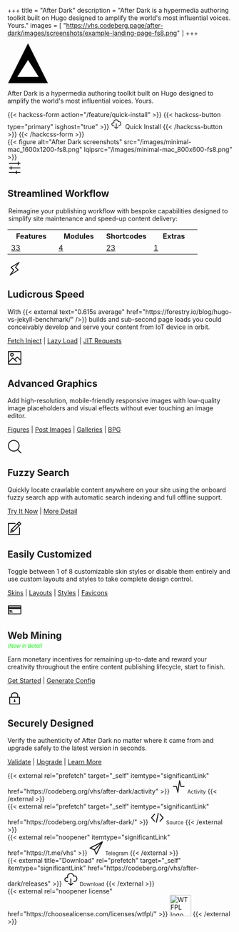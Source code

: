 +++
title = "After Dark"
description = "After Dark is a hypermedia authoring toolkit built on Hugo designed to amplify the world's most influential voices. Yours."
images = [
  "https://vhs.codeberg.page/after-dark/images/screenshots/example-landing-page-fs8.png"
]
+++

<section class="grid logo">
  <div class="cell -12of12">
    <svg class="shaded animated" viewBox="0 0 46 45" width="92" height="90" xmlns="http://www.w3.org/2000/svg">
      <title>After Dark</title>
      <path d="M.708 45L23 .416 45.292 45H.708zM35 38L23 19 11 38h24z" fill="#000"/>
    </svg>
  </div>
</section>

<section class="grid tagline">
  <div class="cell -12of12">
    <p>After Dark is a hypermedia authoring toolkit built on Hugo designed to amplify the world's most influential voices. Yours.</p>
  </div>
</section>

<section class="install cta">
  {{< hackcss-form action="/feature/quick-install" >}}
    {{< hackcss-button type="primary" isghost="true" >}}
      <svg class="i-download" viewBox="0 0 32 32" width="24" height="24" fill="none" stroke="currentcolor" stroke-linecap="round" stroke-linejoin="round" stroke-width="2">
        <path d="M9 22 C0 23 1 12 9 13 6 2 23 2 22 10 32 7 32 23 23 22 M11 26 L16 30 21 26 M16 16 L16 30"></path>
      </svg>&nbsp;&nbsp;Quick Install
    {{< /hackcss-button >}}
  {{< /hackcss-form >}}
</section>

<section class="hero">
  {{< figure alt="After Dark screenshots" src="/images/minimal-mac_1600x1200-fs8.png" lqipsrc="/images/minimal-mac_800x600-fs8.png" >}}
</section>

<section class="capabilities">
  <svg id="i-options" viewBox="0 0 32 32" width="32" height="32" fill="none" stroke="currentcolor" stroke-linecap="round" stroke-linejoin="round" stroke-width="2">
    <path d="M28 6 L4 6 M28 16 L4 16 M28 26 L4 26 M24 3 L24 9 M8 13 L8 19 M20 23 L20 29" />
  </svg>
  <h2>Streamlined Workflow</h2>
  <table>
    <legend>Reimagine your publishing workflow with bespoke capabilities designed to simplify site maintenance and speed-up content delivery:</legend>
    <tr>
      <th scope="col" width="25%">Features</th>
      <th scope="col" width="25%">Modules</th>
      <th scope="col" width="25%">Shortcodes</th>
      <th scope="col" width="25%">Extras</th>
    </tr>
    <tr>
      <td><a href="./feature/">33</a></td>
      <td><a href="./module/">4</a></td>
      <td><a href="./shortcode/">23</a></td>
      <td><a href="./extra/">1</a></td>
    </tr>
  </table>
</section>

<section id="feature-speed" class="feature">
  <svg class="i-lightning" viewBox="0 0 32 32" width="32" height="32" fill="none" stroke="currentcolor" stroke-linecap="round" stroke-linejoin="round" stroke-width="2">
    <path d="M18 13 L26 2 8 13 14 19 6 30 24 19 Z" />
  </svg>
  <h2>Ludicrous Speed</h2>
  <p>With {{< external text="0.615s average" href="https://forestry.io/blog/hugo-vs-jekyll-benchmark/" />}} builds and sub-second page loads you could conceivably develop and serve your content from IoT device in orbit.</p>
  <nav><p>
    <a href="/feature/fetch-injection/">Fetch Inject</a> |
    <a href="/feature/lazy-loading/">Lazy Load</a> |
    <a href="/feature/jit-requests/">JIT Requests</a>
  </p></nav>
</section>

<section class="feature">
  <svg id="feature-graphics" id="i-photo" viewBox="0 0 32 32" width="32" height="32" fill="none" stroke="currentcolor" stroke-linecap="round" stroke-linejoin="round" stroke-width="2">
    <path d="M20 24 L12 16 2 26 2 2 30 2 30 24 M16 20 L22 14 30 22 30 30 2 30 2 24" />
    <circle cx="10" cy="9" r="3" />
  </svg>
  <h2>Advanced Graphics</h2>
  <p>Add high-resolution, mobile-friendly responsive images with low-quality image placeholders and visual effects without ever touching an image editor.</p>
  <nav><p>
    <a href="/shortcode/figure/">Figures</a> |
    <a href="/feature/post-images/">Post Images</a> |
    <a href="/module/hall-of-mirrors/">Galleries</a> |
    <a href="/module/fractal-forest/">BPG</a>
  </p></nav>
</section>

<section id="feature-search" class="feature">
  <svg id="i-search" viewBox="0 0 32 32" width="32" height="32" fill="none" stroke="currentcolor" stroke-linecap="round" stroke-linejoin="round" stroke-width="2">
    <circle cx="14" cy="14" r="12" />
    <path d="M23 23 L30 30"  />
  </svg>
  <h2>Fuzzy Search</h2>
  <p>Quickly locate crawlable content anywhere on your site using the onboard fuzzy search app with automatic search indexing and full offline support.</p>
  <nav><p>
    <a href="/search/?s=lay%20load">Try It Now</a> |
    <a href="/feature/fuzzy-search/">More Detail</a>
  </p></nav>
</section>

<section id="feature-customize" class="feature">
  <svg id="i-compose" viewBox="0 0 32 32" width="32" height="32" fill="none" stroke="currentcolor" stroke-linecap="round" stroke-linejoin="round" stroke-width="2">
    <path d="M27 15 L27 30 2 30 2 5 17 5 M30 6 L26 2 9 19 7 25 13 23 Z M22 6 L26 10 Z M9 19 L13 23 Z" />
  </svg>
  <h2>Easily Customized</h2>
  <p>Toggle between 1 of 8 customizable skin styles or disable them entirely and use custom layouts and styles to take complete design control.</p>
  <nav><p>
    <a href="/feature/skin-styles/">Skins</a> |
    <a href="/feature/custom-layouts/">Layouts</a> |
    <a href="/feature/custom-styles/">Styles</a> |
    <a href="/feature/svg-favicon/">Favicons</a>
  </p></nav>
</section>

<section id="feature-mining" class="feature">
  <svg id="i-creditcard" viewBox="0 0 32 32" width="32" height="32" fill="none" stroke="currentcolor" stroke-linecap="round" stroke-linejoin="round" stroke-width="2">
    <path d="M2 7 L2 25 30 25 30 7 Z M5 18 L9 18 M5 21 L11 21" />
    <path d="M2 11 L2 13 30 13 30 11 Z" fill="currentColor" />
  </svg>
  <h2 style="margin-bottom:0.2rem">Web Mining</h2>
  <small><i style="color:lime">(Now in Beta!)</i></small>
  <p>Earn monetary incentives for remaining up-to-date and reward your creativity throughout the entire content publishing lifecycle, start to finish.</p>
  <nav><p>
    <a href="/module/toxic-swamp/">Get Started</a> |
    <a href="/module/toxic-swamp/#config-generator">Generate Config</a>
  </p></nav>
</section>

<section id="feature-security" class="feature">
  <svg id="i-lock" viewBox="0 0 32 32" width="32" height="32" fill="none" stroke="currentcolor" stroke-linecap="round" stroke-linejoin="round" stroke-width="2">
    <path d="M5 15 L5 30 27 30 27 15 Z M9 15 C9 9 9 5 16 5 23 5 23 9 23 15 M16 20 L16 23" />
    <circle cx="16" cy="24" r="1" />
  </svg>
  <h2>Securely Designed</h2>
  <p>Verify the authenticity of After Dark no matter where it came from and upgrade safely to the latest version in seconds.</p>
  <nav><p>
    <a href="/validate/">Validate</a> |
    <a href="/feature/upgrade-script/">Upgrade</a> |
    <a href="/feature/release-hashes/">Learn More</a>

  </p></nav>
</section>

<footer>
  <section class="grid cta">
    <div class="cell -2of12">
      {{< external rel="prefetch" target="_self" itemtype="significantLink" href="https://codeberg.org/vhs/after-dark/activity" >}}
        <svg id="activity" aria-labelledby="activity-label" class="i-activity" viewBox="0 0 32 32" width="32" height="32" fill="none" stroke="currentcolor" stroke-linecap="round" stroke-linejoin="round" stroke-width="2">
          <path d="M4 16 L11 16 14 29 18 3 21 16 28 16" />
        </svg>
        <small role="tooltip" id="activity-label">Activity</small>
      {{< /external >}}
    </div>
    <div class="cell -2of12">
      {{< external rel="prefetch" target="_self" itemtype="significantLink" href="https://codeberg.org/vhs/after-dark/" >}}
        <svg id="source" aria-labelledby="source-label" class="i-code" viewBox="0 0 32 32" width="32" height="32" fill="none" stroke="currentcolor" stroke-linecap="round" stroke-linejoin="round" stroke-width="2">
          <path d="M10 9 L3 17 10 25 M22 9 L29 17 22 25 M18 7 L14 27" />
        </svg>
        <small role="tooltip" id="source-label">Source</small>
      {{< /external >}}
    </div>
    <div class="cell -2of12">
      {{< external rel="noopener" itemtype="significantLink" href="https://t.me/vhs" >}}
        <svg id="telegram" aria-labelledby="telegram-label" class="i-send" viewBox="0 0 32 32" width="32" height="32" fill="none" stroke="currentcolor" stroke-linecap="round" stroke-linejoin="round" stroke-width="2">
          <path d="M2 16 L30 2 16 30 12 20 Z M30 2 L12 20" />
        </svg>
        <small role="tooltip" id="telegram-label">Telegram</small>
      {{< /external >}}
    </div>
    <div class="cell -2of12">
      {{< external title="Download" rel="prefetch" target="_self" itemtype="significantLink" href="https://codeberg.org/vhs/after-dark/releases" >}}
        <svg id="download" aria-labelledby="download-label" class="i-download" viewBox="0 0 32 32" width="32" height="32" fill="none" stroke="currentcolor" stroke-linecap="round" stroke-linejoin="round" stroke-width="2">
          <path d="M9 22 C0 23 1 12 9 13 6 2 23 2 22 10 32 7 32 23 23 22 M11 26 L16 30 21 26 M16 16 L16 30" />
        </svg>
        <small role="tooltip" id="download-label">Download</small>
      {{< /external >}}
    </div>
  </section>

  <section class="grid license">
    <div class="cell -12of12">
      {{< external rel="noopener license" href="https://choosealicense.com/licenses/wtfpl/" >}}
        <img width="48" src="/images/wtfpl.svg" alt="WTFPL logo" title="After Dark is yours, gratis and without restriction, licensed under the WTFPL.">
      {{< /external >}}
    </div>
  </section>

</footer>
